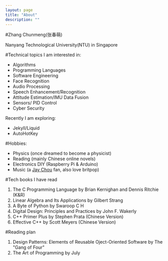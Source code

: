 ```yaml
---
layout: page
title: "About"
description: ""
---
```


#Zhang Chunmeng(张春萌)

Nanyang Technological University(NTU) in Singapore

#Technical topics I am interested in: 

- Algorithms
- Programming Languages
- Software Engineering
- Face Recognition
- Audio Processing
- Speech Enhancement/Recognition
- Attitude Estimation/IMU Data Fusion
- Sensors/ PID Control
- Cyber Security

Recently I am exploring:

- Jekyll/Liquid
- AutoHotKey

#Hobbies:

- Physics (once dreamed to become a physicist)
- Reading (mainly Chinese online novels)
- Electronics DIY (Raspberry Pi & Arduino)
- Music (a [Jay Chou](http://en.wikipedia.org/wiki/Jay_Chou) fan, also love britpop)

#Tech books I have read

1. The C Programming Language by Brian Kernighan and Dennis Ritchie (K&R)
2. Linear Algebra and Its Applications by Gilbert Strang
3. A Byte of Python by Swaroop C H
4. Digital Design: Principles and Practices by John F. Wakerly
5. C++ Primer Plus by Stephen Prata (Chinese Version)
6. Effective C++ by Scott Meyers (Chinese Version)

#Reading plan

1. Design Patterns: Elements of Reusable Oject-Oriented Software by The "Gang of Four"
2. The Art of Programming by July
